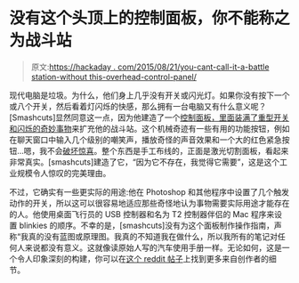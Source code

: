 # 没有这个头顶上的控制面板，你不能称之为战斗站

> 原文:[https://hackaday . com/2015/08/21/you-cant-call-it-a-battle station-without this-overhead-control-panel/](https://hackaday.com/2015/08/21/you-cant-call-it-a-battlestation-without-this-overhead-control-panel/)

现代电脑是垃圾。为什么，他们身上几乎没有开关或闪光灯。如果你没有按下一个或八个开关，然后看着灯闪烁的快感，那么拥有一台电脑又有什么意义呢？[Smashcuts]显然同意这一点，因为他建造了一个[控制面板，里面装满了重型开关和闪烁的奇妙事物](http://imgur.com/a/DyQZL)来扩充他的战斗站。这个机械奇迹有一些有用的功能按钮，例如在聊天窗口中输入几个级别的嘲笑声，播放奇怪的声音效果和一个大的红色紧急按钮…嗯，我不会[破坏惊喜](http://www.gfycat.com/BackFailingFurseal)。整个东西是手工布线的，正面是激光切割面板，看起来非常真实。[smashcuts]建造了它，“因为它不存在，我觉得它需要”，这是这个工业规模令人惊叹的完美理由。

不过，它确实有一些更实际的用途:他在 Photoshop 和其他程序中设置了几个触发动作的开关，所以这可以很容易地适应那些奇怪地认为事物需要实际用途才能存在的人。他使用桌面飞行员的 USB 控制器和名为 T2 控制器伴侣的 Mac 程序来设置 blinkies 的顺序。不幸的是，[smashcuts]没有为这个面板制作操作指南，声称“我真的没有蓝图或原理图。我真的不知道我在做什么，所以我所有的笔记对任何人来说都没有意义。这就像读原始人写的汽车使用手册一样。无论如何，这是一个令人印象深刻的构建，你可以在[这个 reddit 帖子](https://www.reddit.com/r/DIY/comments/3hq8ox/i_built_a_fullyfunctional_overhead_control_panel/)上找到更多来自创作者的细节。